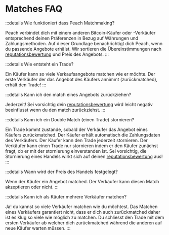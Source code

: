 # Matches FAQ

:::details Wie funktioniert dass Peach Matchmaking?

Peach verbindet dich mit einem anderen Bitcoin-Käufer oder -Verkäufer entsprechend deinen Präferenzen in Bezug auf Währungen und Zahlungsmethoden.
Auf dieser Grundlage benachrichtigt dich Peach, wenn du passende Angebote erhälst.
Wir sortieren die Übereinstimmungen nach [reputationsbewertung](/de/faq/account/#was-bedeutet-der-peach-score) und Preis des Angebots.
:::

:::details Wie entsteht ein Trade?

Ein Käufer kann so viele Verkaufsangebote matchen wie er möchte.
Der erste Verkäufer der das Angebot des Käufers annimmt (zurückmatched), erhält den Trade!
:::

:::details Kann ich den match eines Angebots zurückziehen?

Jederzeit!
Sei vorsichtig dein [reputationsbewertung](/de/faq/account/#was-bedeutet-der-peach-score) wird leicht negativ beeinflusst wenn du den match zurückziehst.
:::

:::details Kann ich ein Double Match (einen Trade) stornieren?

Ein Trade kommt zustande, sobald der Verkäufer das Angebot eines Käufers zurückmatched.
Der Käufer erhält automatisch die Zahlungsdaten des Verkäufers.
Der Käufer kann den Trade jederzeit stornieren.
Der Verkäufer kann einen Trade nur stornieren indem er den Käufer zunächst fragt, ob er mit der stornierung einverstanden ist.
Sei vorsichtig, die Stornierung eines Handels wirkt sich auf deinen [reputationsbewertung](/de/faq/account/#was-bedeutet-der-peach-score) aus!
:::

:::details Wann wird der Preis des Handels festgelegt?

Wenn der Käufer ein Angebot matched.
Der Verkäufer kann diesen Match akzeptieren oder nicht.
:::

:::details Kann ich als Käufer mehrere Verkäufer matchen?

Ja! du kannst so viele Verkäufer matchen wie du möchtest. Das Matchen eines Verkäufers garantiert nicht, dass er dich auch zurückmatched daher ist es klug so viele wie möglich zu matchen. Du schliesst den Trade mit dem ersten Verkäufer ab welcher dich zurückmatched während die anderen auf neue Käufer warten müssen.
:::
